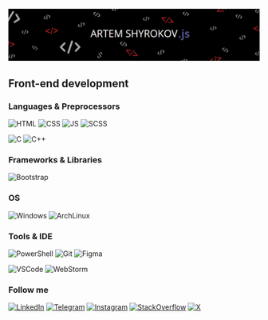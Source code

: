 ![Header](https://github.com/Kabuto43/Kabuto43/blob/main/assets/frame.png) <!-- ssilku na rezume potom -->

## Front-end development

### Languages & Preprocessors 
![HTML](https://img.shields.io/badge/HTML5-E34F26?style=for-the-badge&logo=html5&logoColor=white)
![CSS](https://img.shields.io/badge/CSS3-1572B6?style=for-the-badge&logo=css3&logoColor=white)
![JS](https://img.shields.io/badge/JavaScript-F7DF1E?style=for-the-badge&logo=javascript&logoColor=white&color=yellow)
![SCSS](https://img.shields.io/badge/Scss-CC6699?style=for-the-badge&logo=sass&logoColor=white)

![C](https://img.shields.io/badge/C-00599C?style=for-the-badge&logo=c&logoColor=white)
![C++](https://img.shields.io/badge/C%2B%2B-00599C?style=for-the-badge&logo=c%2B%2B&logoColor=white)

### Frameworks & Libraries

![Bootstrap](https://img.shields.io/badge/Bootstrap-563D7C?style=for-the-badge&logo=bootstrap&logoColor=white)


### OS

![Windows](https://img.shields.io/badge/Windows-0078D6?style=for-the-badge&logo=windows&logoColor=white)
![ArchLinux](https://img.shields.io/badge/Arch_Linux-1793D1?style=for-the-badge&logo=arch-linux&logoColor=white)

### Tools & IDE
![PowerShell](https://img.shields.io/badge/Powershell_7-2CA5E0?style=for-the-badge&logo=powershell&logoColor=white)
![Git](https://img.shields.io/badge/GIT-E44C30?style=for-the-badge&logo=git&logoColor=white)
![Figma](https://img.shields.io/badge/Figma-696969?style=for-the-badge&logo=figma&logoColor=figma&color=azure)

![VSCode](https://img.shields.io/badge/Visual_Studio_Code-0078D4?style=for-the-badge&logo=visual%20studio%20code&logoColor=white)
![WebStorm](https://img.shields.io/badge/WebStorm-000000?style=for-the-badge&logo=WebStorm&logoColor=white&color=teal)

### Follow me

[![LinkedIn](https://img.shields.io/badge/LinkedIn-0077B5?style=for-the-badge&logo=linkedin&logoColor=white)](https://www.linkedin.com/in/artem-shyrokov/)
[![Telegram](https://img.shields.io/badge/Telegram-2CA5E0?style=for-the-badge&logo=telegram&logoColor=white)](https://t.me/xu3x1)
[![Instagram](https://img.shields.io/badge/-Instagram-%23E4405F?style=for-the-badge&logo=instagram&logoColor=white)](https://www.instagram.com/r1xes.n/)
[![StackOverflow](https://img.shields.io/badge/Stack_Overflow-FE7A16?style=for-the-badge&logo=stack-overflow&logoColor=white)](https://stackoverflow.com/users/25696096/artem-shyrokov)
[![X](https://img.shields.io/badge/X-000?style=for-the-badge&logo=x)](https://x.com/shyrokovartem)